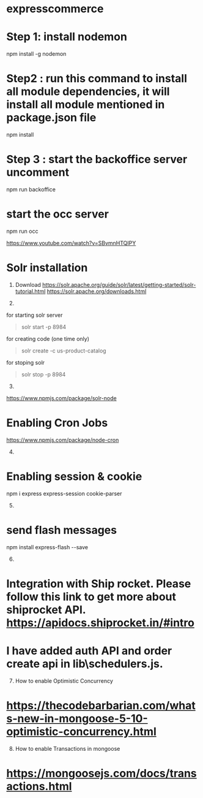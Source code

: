 # expresscommerce

# Step 1: install nodemon
npm install -g nodemon
 
# Step2 : run this command to install all module dependencies, it will install all module mentioned in package.json file
npm install

# Step 3 : start the backoffice server uncomment

npm run backoffice

# start the occ server

npm run occ

https://www.youtube.com/watch?v=SBvmnHTQIPY


# Solr installation
1. Download 
https://solr.apache.org/guide/solr/latest/getting-started/solr-tutorial.html
https://solr.apache.org/downloads.html

2. 
for starting solr server
>solr start -p 8984

for creating code (one time only)
>solr create -c us-product-catalog

for stoping solr
>solr stop -p 8984

3. 
https://www.npmjs.com/package/solr-node

# Enabling Cron Jobs
https://www.npmjs.com/package/node-cron

4. 
# Enabling session & cookie
npm i express express-session cookie-parser

5. 
# send flash messages
npm install express-flash --save

6. 
# Integration with Ship rocket. Please follow this link to get more about shiprocket API. https://apidocs.shiprocket.in/#intro
# I have added  auth API and order create api in lib\schedulers.js. 

7. How to enable Optimistic Concurrency
# https://thecodebarbarian.com/whats-new-in-mongoose-5-10-optimistic-concurrency.html

8. How to enable Transactions in mongoose
# https://mongoosejs.com/docs/transactions.html